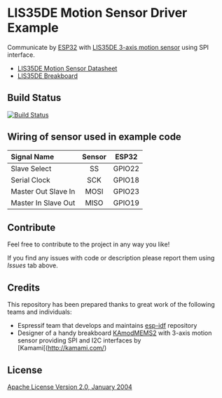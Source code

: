 # LIS35DE Motion Sensor Driver Example

Communicate by [ESP32](http://espressif.com/en/products/hardware/esp32/overview) with [LIS35DE 3-axis motion sensor](pictures/lis35de.pdf) using SPI interface.

* [LIS35DE Motion Sensor Datasheet](pictures/lis35de.pdf)
* [LIS35DE Breakboard](pictures/kamodmems2_en.pdf)


## Build Status

[![Build Status](https://travis-ci.org/krzychb/esp-lis35de.svg?branch=master)](https://travis-ci.org/krzychb/esp-lis35de)


## Wiring of sensor used in example code

| Signal Name | Sensor | ESP32 |
| :--- | :---: | :---: |
| Slave Select | SS | GPIO22 |
| Serial Clock | SCK | GPIO18 |
| Master Out Slave In | MOSI | GPIO23 |
| Master In Slave Out | MISO | GPIO19 |


## Contribute

Feel free to contribute to the project in any way you like!

If you find any issues with code or description please report them using *Issues* tab above.


## Credits

This repository has been prepared thanks to great work of the following teams and individuals:

* Espressif team that develops and maintains [esp-idf](https://github.com/espressif/esp-idf)  repository
* Designer of a handy breakboard [KAmodMEMS2](pictures/kamodmems2_en.pdf) with 3-axis motion sensor providing SPI and I2C interfaces by [Kamami[(http://kamami.com/)


## License

[Apache License Version 2.0, January 2004](LICENSE)